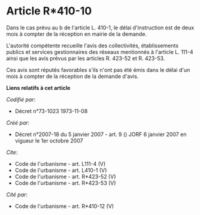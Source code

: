 # Article R*410-10

Dans le cas prévu au b de l'article L. 410-1, le délai d'instruction est de deux mois à compter de la réception en mairie de
la demande. 

L'autorité compétente recueille l'avis des collectivités, établissements publics et services gestionnaires des réseaux
mentionnés à l'article L. 111-4 ainsi que les avis prévus par les articles R. 423-52 et R. 423-53. 

Ces avis sont réputés favorables s'ils n'ont pas été émis dans le délai d'un mois à compter de la réception de la demande
d'avis.

**Liens relatifs à cet article**

_Codifié par_:

  - Décret n°73-1023 1973-11-08

_Créé par_:

  - Décret n°2007-18 du 5 janvier 2007 - art. 9 () JORF 6 janvier 2007 en vigueur le 1er octobre 2007

_Cite_:

  - Code de l'urbanisme - art. L111-4 (V)
  - Code de l'urbanisme - art. L410-1 (V)
  - Code de l'urbanisme - art. R*423-52 (V)
  - Code de l'urbanisme - art. R*423-53 (V)

_Cité par_:

  - Code de l'urbanisme - art. R*410-12 (V)
